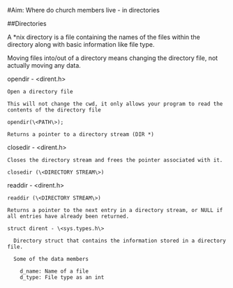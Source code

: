 #Aim: Where do church members live - in directories

##Directories

  A *nix directory is a file containing the names of the files within the directory along with basic information like file type.
  
  Moving files into/out of a directory means changing the directory file, not actually moving any data.
  
  
  opendir - \<dirent.h\>
  
    Open a directory file
    
    This will not change the cwd, it only allows your program to read the contents of the directory file
    
    opendir(\<PATH\>);
    
    Returns a pointer to a directory stream (DIR *)
    
    
  closedir - \<dirent.h\>
  
    Closes the directory stream and frees the pointer associated with it.
    
    closedir (\<DIRECTORY STREAM\>)
    
    
  readdir - \<dirent.h\>
  
    readdir (\<DIRECTORY STREAM\>)
    
    Returns a pointer to the next entry in a directory stream, or NULL if all entries have already been returned.
    
    struct dirent - \<sys.types.h\>
    
      Directory struct that contains the information stored in a directory file.
      
      Some of the data members
      
        d_name: Name of a file
        d_type: File type as an int
        
        
        

